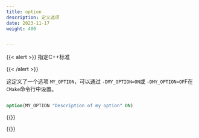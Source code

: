 ```yaml
---
title: option
description: 定义选项
date: 2023-11-17
weight: 400


---
```

<style>
th, td {
  border: 1px solid rgb(190, 190, 190);
}
</style>
{{< alert >}}
指定C++标准

{{< /alert >}}

这定义了一个选项 `MY_OPTION`，可以通过 `-DMY_OPTION=ON`或 `-DMY_OPTION=OF`F在`CMake`命令行中设置。
```cmake

option(MY_OPTION "Description of my option" ON)


```
{{<alert>}}

{{</alert>}}

